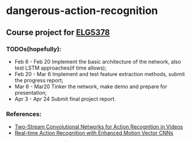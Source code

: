 # dangerous-action-recognition

## Course project for [ELG5378](http://www.site.uottawa.ca/~jyzhao/courses/elg5378/elg5378_2017w.html)

### TODOs(hopefully):
- Feb 6 - Feb 20 Implement the basic architecture of the network, also test LSTM approaches(if time allows);
- Feb 20 - Mar 6 Implement and test feature extraction methods, submit the progress report;
- Mar 6 - Mar20 Tinker the network, make demo and prepare for presentation;
- Apr 3 - Apr 24 Submit final project report.

### References:
- [Two-Stream Convolutional Networks for Action Recognition in Videos](http://papers.nips.cc/paper/5353-two-stream-convolutional-networks-for-action-recognition-in-videos.pdf)
- [Real-time Action Recognition with Enhanced Motion Vector CNNs](https://wanglimin.github.io/papers/ZhangWWQW_CVPR16.pdf)

